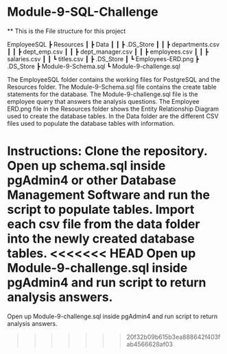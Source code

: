 # Module-9-SQL-Challenge

\*\* This is the File structure for this project

EmployeeSQL
┣ Resources
┃ ┣ Data
┃ ┃ ┣ .DS_Store
┃ ┃ ┣ departments.csv
┃ ┃ ┣ dept_emp.csv
┃ ┃ ┣ dept_manager.csv
┃ ┃ ┣ employees.csv
┃ ┃ ┣ salaries.csv
┃ ┃ ┗ titles.csv
┃ ┣ .DS_Store
┃ ┗ Employees-ERD.png
┣ .DS_Store
┣ Module-9-Schema.sql
┗ Module-9-challenge.sql

The EmployeeSQL folder contains the working files for PostgreSQL and the Resources folder.
The Module-9-Schema.sql file contains the create table statements for the database.
The Module-9-challenge.sql file is the employee query that answers the analysis questions.
The Employee ERD.png file in the Resources folder shows the Entity Relationship Diagram used to create the database tables.
In the Data folder are the different CSV files used to populate the database tables with information.

Instructions:
Clone the repository.
Open up schema.sql inside pgAdmin4 or other Database Management Software and run the script to populate tables.
Import each csv file from the data folder into the newly created database tables.
<<<<<<< HEAD
Open up Module-9-challenge.sql inside pgAdmin4 and run script to return analysis answers.
=======
Open up Module-9-challenge.sql inside pgAdmin4 and run script to return analysis answers.

> > > > > > > 20f32b09b615b3ea888642f403fab4566628af03
